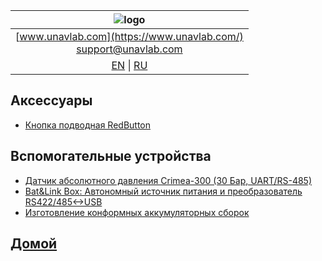 
| ![logo](https://ucnl.github.io/documentation/sm_logo.png) |
| :---: |
| [www.unavlab.com](https://www.unavlab.com/) <br/> [support@unavlab.com](mailto:support@unavlab.com) |
| [EN](accessories_en.md) \| [RU](accessories_ru.md) |

## Аксессуары
* [Кнопка подводная RedButton](/documentation/RU/Accessories/RedButton_Specification_ru.md)

## Вспомогательные устройства
* [Датчик абсолютного давления Crimea-300 (30 Бар, UART/RS-485)](/documentation/RU/Accessories/crimea_300_Datasheet_ru.md)
* [Bat&Link Box: Автономный источник питания и преобразователь RS422/485<->USB](/documentation/RU/Zima/Bat_n_link_box_Specification_ru.html)
* [Изготовление конформных аккумуляторных сборок](/documentation/RU/Accessories/Batpacks_ru.md)


## [Домой](README_RU.md)
